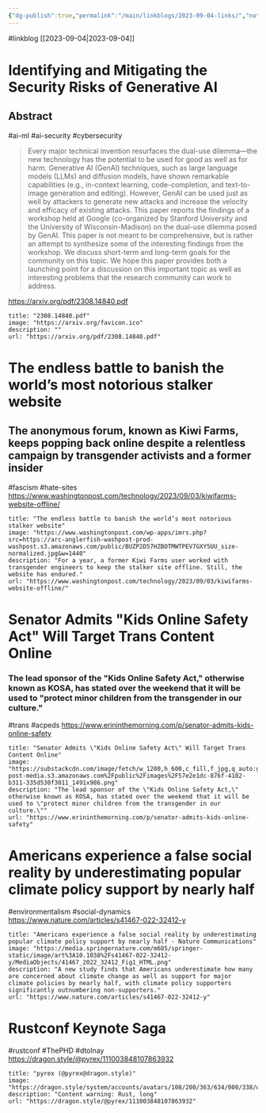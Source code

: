 ```yaml
---
{"dg-publish":true,"permalink":"/main/linkblogs/2023-09-04-links/","noteIcon":"","created":"2023-09-04T17:08:24.713-04:00","updated":"2023-10-06T22:51:00.054-04:00"}
---
```


#linkblog 
[[2023-09-04\|2023-09-04]]

# Identifying and Mitigating the Security Risks of Generative AI

## Abstract 
#ai-ml #ai-security #cybersecurity
> Every major technical invention resurfaces the dual-use dilemma—the new technology has the potential to be used for good as well as for harm. Generative AI (GenAI) techniques, such as large language models (LLMs) and diffusion models, have shown remarkable capabilities (e.g., in-context learning, code-completion, and text-to-image generation and editing). However, GenAI can be used just as well by attackers to generate new attacks and increase the velocity and efficacy of existing attacks. This paper reports the findings of a workshop held at Google (co-organized by Stanford University and the University of Wisconsin-Madison) on the dual-use dilemma posed by GenAI. This paper is not meant to be comprehensive, but is rather an attempt to synthesize some of the interesting findings from the workshop. We discuss short-term and long-term goals for the community on this topic. We hope this paper provides both a launching point for a discussion on this important topic as well as interesting problems that the research community can work to address.


https://arxiv.org/pdf/2308.14840.pdf
```embed
title: "2308.14840.pdf"
image: "https://arxiv.org/favicon.ico"
description: ""
url: "https://arxiv.org/pdf/2308.14840.pdf"
```

# The endless battle to banish the world’s most notorious stalker website

## The anonymous forum, known as Kiwi Farms, keeps popping back online despite a relentless campaign by transgender activists and a former insider
#fascism #hate-sites
https://www.washingtonpost.com/technology/2023/09/03/kiwifarms-website-offline/
```embed
title: "The endless battle to banish the world’s most notorious stalker website"
image: "https://www.washingtonpost.com/wp-apps/imrs.php?src=https://arc-anglerfish-washpost-prod-washpost.s3.amazonaws.com/public/BUZP2D57HZBOTMWTPEV7GXY5UU_size-normalized.jpg&w=1440"
description: "For a year, a former Kiwi Farms user worked with transgender engineers to keep the stalker site offline. Still, the website has endured."
url: "https://www.washingtonpost.com/technology/2023/09/03/kiwifarms-website-offline/"
```

# Senator Admits "Kids Online Safety Act" Will Target Trans Content Online

### The lead sponsor of the "Kids Online Safety Act," otherwise known as KOSA, has stated over the weekend that it will be used to "protect minor children from the transgender in our culture."
#trans #acpeds
https://www.erininthemorning.com/p/senator-admits-kids-online-safety
```embed
title: "Senator Admits \"Kids Online Safety Act\" Will Target Trans Content Online"
image: "https://substackcdn.com/image/fetch/w_1200,h_600,c_fill,f_jpg,q_auto:good,fl_progressive:steep,g_auto/https%3A%2F%2Fsubstack-post-media.s3.amazonaws.com%2Fpublic%2Fimages%2F57e2e1dc-876f-4102-b311-335d530f3011_1491x986.png"
description: "The lead sponsor of the \"Kids Online Safety Act,\" otherwise known as KOSA, has stated over the weekend that it will be used to \"protect minor children from the transgender in our culture.\""
url: "https://www.erininthemorning.com/p/senator-admits-kids-online-safety"
```



# Americans experience a false social reality by underestimating popular climate policy support by nearly half
#environmentalism #social-dynamics 
https://www.nature.com/articles/s41467-022-32412-y
```embed
title: "Americans experience a false social reality by underestimating popular climate policy support by nearly half - Nature Communications"
image: "https://media.springernature.com/m685/springer-static/image/art%3A10.1038%2Fs41467-022-32412-y/MediaObjects/41467_2022_32412_Fig1_HTML.png"
description: "A new study finds that Americans underestimate how many are concerned about climate change as well as support for major climate policies by nearly half, with climate policy supporters significantly outnumbering non-supporters."
url: "https://www.nature.com/articles/s41467-022-32412-y"
```

# Rustconf Keynote Saga
#rustconf #ThePHD #dtolnay
https://dragon.style/@pyrex/111003848107863932
```embed
title: "pyrex (@pyrex@dragon.style)"
image: "https://dragon.style/system/accounts/avatars/108/200/363/634/000/338/original/e32442b6973289b8.png"
description: "Content warning: Rust, long"
url: "https://dragon.style/@pyrex/111003848107863932"
```

